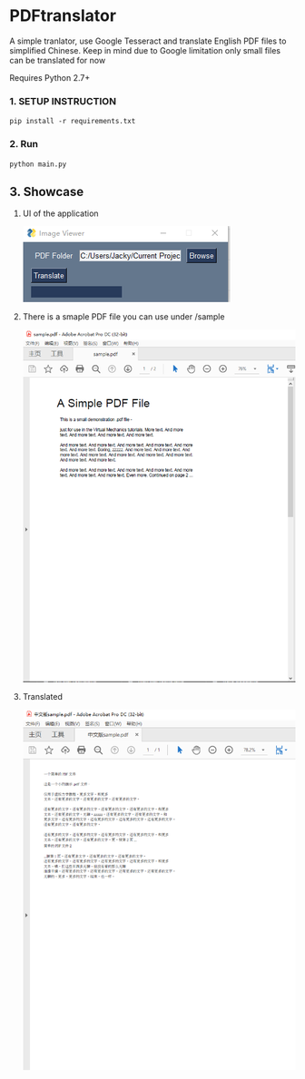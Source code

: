 # PDFtranslator

A simple tranlator, use Google Tesseract and translate English PDF files to simplified Chinese. Keep in mind due to Google limitation only small files can be translated for now

Requires Python 2.7+

### 1. SETUP INSTRUCTION

```shell
pip install -r requirements.txt
```

### 2. Run

```shell
python main.py
```

## 3. Showcase

1. UI of the application

   ![UI](https://raw.githubusercontent.com/jackychencw/PDFtranslator/main/imgs/UI.png)

2. There is a smaple PDF file you can use under /sample

   ![origin file](https://raw.githubusercontent.com/jackychencw/PDFtranslator/main/imgs/Origin.png)

3. Translated

   ![translated file](https://raw.githubusercontent.com/jackychencw/PDFtranslator/main/imgs/Translated.png)
